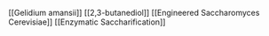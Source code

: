 [[Gelidium amansii]]
[[2,3-butanediol]]
[[Engineered Saccharomyces Cerevisiae]]
[[Enzymatic Saccharification]]
